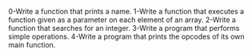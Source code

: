 0-Write a function that prints a name.
1-Write a function that executes a function given as a parameter on each element of an array.
2-Write a function that searches for an integer.
3-Write a program that performs simple operations.
4-Write a program that prints the opcodes of its own main function.
